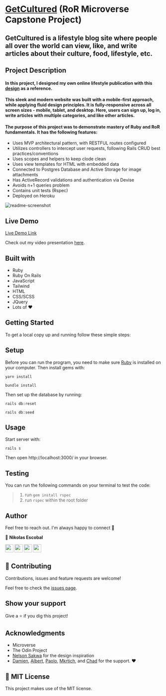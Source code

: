 # [GetCultured](https://getcultured.herokuapp.com/) (RoR Microverse Capstone Project)

## GetCultured is a lifestyle blog site where people all over the world can view, like, and write articles about their culture, food, lifestyle, etc.

## Project Description 

#### In this project, I designed my own online lifestyle publication with this [design](https://www.behance.net/gallery/14554909/liFEsTlye-Mobile-version) as a reference. 

#### This sleek and modern website was built with a mobile-first approach, while applying fluid design principles. It is fully-responsive across all screen sizes - mobile, tablet, and desktop. Here, users can sign up, log in, write articles with multiple categories, and like other articles.


#### The purpose of this project was to demonstrate mastery of Ruby and RoR fundamentals. It has the following features:
- Uses MVP architectural pattern, with RESTFUL routes configured
- Utilizes controllers to intercept user requests, following Rails CRUD best practices/conventions
- Uses scopes and helpers to keep clode clean
- Uses view templates for HTML with embedded data
- Connected to Postgres Database and Active Storage for image attachments
- Has ActiveRecord validations and authentication via Devise
- Avoids n+1 queries problem
- Contains unit tests (Rspec)
- Deployed on Heroku

![readme-screenshot](https://user-images.githubusercontent.com/62937819/126404066-a1466bef-3bb2-4849-8fdf-ad329997fd5c.png)

## Live Demo

[Live Demo Link](https://getcultured.herokuapp.com/)

Check out my video presentation [here](https://www.loom.com/share/78f4ca36d77f4ec3bac8cb44a3278971?sharedAppSource=personal_library). 

## Built with

- Ruby
- Ruby On Rails
- JavaScript
- Tailwind
- HTML 
- CSS/SCSS
- JQuery
- Lots of :heart: 

## Getting Started

To get a local copy up and running follow these simple steps:

## Setup

Before you can run the program, you need to make sure [Ruby](https://www.ruby-lang.org/en/) is installed on your computer. Then install gems with:

```
yarn install
```
```
bundle install
```
Then set up the database by running:
```
rails db:reset
```
```
rails db:seed
```

## Usage

Start server with:
```
rails s
```
Then open http://localhost:3000/ in your browser.


## Testing 

You can run the following commands on your terminal to test the code: 

> 1. run `gem install rspec`
> 2. run `rspec` within the root folder


## Author 

Feel free to reach out. I'm always happy to connect :slightly_smiling_face:

👤 **Nikolas Escobal**

[<code><img height="26" src="https://cdn.iconscout.com/icon/free/png-256/github-153-675523.png"></code>](https://github.com/nikoescobal)
[<code><img height="26" src="https://upload.wikimedia.org/wikipedia/sco/thumb/9/9f/Twitter_bird_logo_2012.svg/1200px-Twitter_bird_logo_2012.svg.png"></code>](https://twitter.com/nikoescobal)
[<code><img height="26" src="https://upload.wikimedia.org/wikipedia/commons/thumb/c/c9/Linkedin.svg/1200px-Linkedin.svg.png"></code>](https://www.linkedin.com/in/nikolas-escobal/)
 <a href="mailto:niko.escobal@gmail.com?subject=Sup Niko?"><img height="26" src="https://cdn.worldvectorlogo.com/logos/official-gmail-icon-2020-.svg"></a>
 

## 🤝 Contributing

Contributions, issues and feature requests are welcome!

Feel free to check the [issues page](issues/).

## Show your support

Give a ⭐️ if you dig this project! 

## Acknowledgments

- Microverse
- The Odin Project
- [Nelson Sakwa](https://www.behance.net/sakwadesignstudio) for the design inspiration
- [Damien](https://github.com/dkan), [Albert](https://github.com/albertpadin), [Paolo](https://www.linkedin.com/in/paolo-samontanez/), [Mkrtich](https://github.com/MkrtichSargsyan/), and [Chad](https://github.com/somoye123/) for the support. :heart:


## 📝 MIT License

This project makes use of the MIT license.
